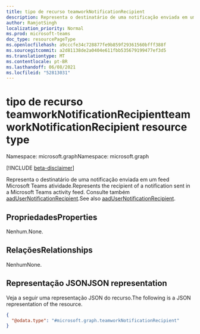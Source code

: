 ```yaml
---
title: tipo de recurso teamworkNotificationRecipient
description: Representa o destinatário de uma notificação enviada em um feed Microsoft Teams atividade.
author: RamjotSingh
localization_priority: Normal
ms.prod: microsoft-teams
doc_type: resourcePageType
ms.openlocfilehash: a9cccfe34c728877fe9b859f29361560bfff388f
ms.sourcegitcommit: a2d81138de2a0404e611fbb535679199477ef3d5
ms.translationtype: MT
ms.contentlocale: pt-BR
ms.lasthandoff: 06/08/2021
ms.locfileid: "52813031"
---
```

# <a name="teamworknotificationrecipient-resource-type"></a><span data-ttu-id="8c8e8-103">tipo de recurso teamworkNotificationRecipient</span><span class="sxs-lookup"><span data-stu-id="8c8e8-103">teamworkNotificationRecipient resource type</span></span>

<span data-ttu-id="8c8e8-104">Namespace: microsoft.graph</span><span class="sxs-lookup"><span data-stu-id="8c8e8-104">Namespace: microsoft.graph</span></span>

[!INCLUDE [beta-disclaimer](../../includes/beta-disclaimer.md)]

<span data-ttu-id="8c8e8-105">Representa o destinatário de uma notificação enviada em um feed Microsoft Teams atividade.</span><span class="sxs-lookup"><span data-stu-id="8c8e8-105">Represents the recipient of a notification sent in a Microsoft Teams activity feed.</span></span> <span data-ttu-id="8c8e8-106">Consulte também [aadUserNotificationRecipient](aadusernotificationrecipient.md).</span><span class="sxs-lookup"><span data-stu-id="8c8e8-106">See also [aadUserNotificationRecipient](aadusernotificationrecipient.md).</span></span>

## <a name="properties"></a><span data-ttu-id="8c8e8-107">Propriedades</span><span class="sxs-lookup"><span data-stu-id="8c8e8-107">Properties</span></span>
<span data-ttu-id="8c8e8-108">Nenhum.</span><span class="sxs-lookup"><span data-stu-id="8c8e8-108">None.</span></span>

## <a name="relationships"></a><span data-ttu-id="8c8e8-109">Relações</span><span class="sxs-lookup"><span data-stu-id="8c8e8-109">Relationships</span></span>
<span data-ttu-id="8c8e8-110">Nenhum</span><span class="sxs-lookup"><span data-stu-id="8c8e8-110">None.</span></span>

## <a name="json-representation"></a><span data-ttu-id="8c8e8-111">Representação JSON</span><span class="sxs-lookup"><span data-stu-id="8c8e8-111">JSON representation</span></span>
<span data-ttu-id="8c8e8-112">Veja a seguir uma representação JSON do recurso.</span><span class="sxs-lookup"><span data-stu-id="8c8e8-112">The following is a JSON representation of the resource.</span></span>
<!-- {
  "blockType": "resource",
  "@odata.type": "microsoft.graph.teamworkNotificationRecipient"
}
-->
``` json
{
  "@odata.type": "#microsoft.graph.teamworkNotificationRecipient"
}
```

